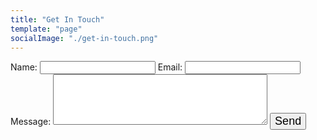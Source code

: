 ```yaml
---
title: "Get In Touch"
template: "page"
socialImage: "./get-in-touch.png"
---
```

<form class="the-contact-form" name="plzcontactme" method="POST" data-netlify="true">
<label for="name">Name:</label>
<input type="text" id="name" name="user_name" />
<label for="mail">Email:</label>
<input type="email" id="mail" name="user_mail" />
<label for="note">Message:</label>
<textarea id="msg" name="user_message" rows="5" cols="40"></textarea>
<button style="font-size: 18px;" type="submit">Send</button>
</form>